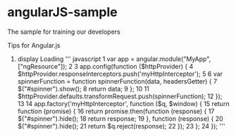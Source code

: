 angularJS-sample
================

The sample for training our developers

Tips for Angular.js

1. display Loading
''' javascript
 1 var app = angular.module("MyApp", ["ngResource"]);
 2 
 3 app.config(function ($httpProvider) {
 4   $httpProvider.responseInterceptors.push('myHttpInterceptor');
 5 
 6   var spinnerFunction = function spinnerFunction(data, headersGetter) {
 7     $("#spinner").show();
 8     return data;
 9   };
10 
11   $httpProvider.defaults.transformRequest.push(spinnerFunction);
12 });
13 
14 app.factory('myHttpInterceptor', function ($q, $window) {
15   return function (promise) {
16     return promise.then(function (response) {
17       $("#spinner").hide();
18       return response;
19     }, function (response) {
20       $("#spinner").hide();
21       return $q.reject(response);
22     });
23   };
24 });
'''



